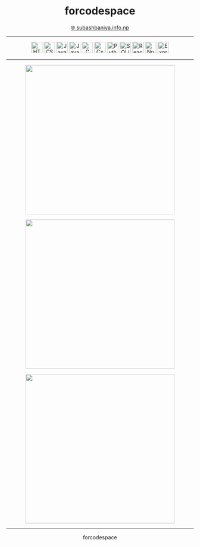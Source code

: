 <h1 align="center">forcodespace</h1>

<p align="center">
  <a href="https://subashbaniya.info.np" target="_blank">🌐 subashbaniya.info.np</a>
</p>

---

<p align="center">
  <img src="https://cdn.jsdelivr.net/gh/devicons/devicon/icons/html5/html5-original.svg" alt="HTML" width="30" height="30"/>
  <img src="https://cdn.jsdelivr.net/gh/devicons/devicon/icons/css3/css3-original.svg" alt="CSS" width="30" height="30"/>
  <img src="https://cdn.jsdelivr.net/gh/devicons/devicon/icons/javascript/javascript-original.svg" alt="JavaScript" width="30" height="30"/>
  <img src="https://cdn.jsdelivr.net/gh/devicons/devicon/icons/java/java-original.svg" alt="Java" width="30" height="30"/>
  <img src="https://cdn.jsdelivr.net/gh/devicons/devicon/icons/c/c-original.svg" alt="C" width="30" height="30"/>
  <img src="https://cdn.jsdelivr.net/gh/devicons/devicon/icons/cplusplus/cplusplus-original.svg" alt="C++" width="30" height="30"/>
  <img src="https://cdn.jsdelivr.net/gh/devicons/devicon/icons/python/python-original.svg" alt="Python" width="30" height="30"/>
  <img src="https://cdn.jsdelivr.net/gh/devicons/devicon/icons/sqlite/sqlite-original.svg" alt="SQLite" width="30" height="30"/>
  <img src="https://cdn.jsdelivr.net/gh/devicons/devicon/icons/react/react-original.svg" alt="React" width="30" height="30"/>
  <img src="https://cdn.jsdelivr.net/gh/devicons/devicon/icons/nodejs/nodejs-original.svg" alt="Node.js" width="30" height="30"/>
  <img src="https://cdn.jsdelivr.net/gh/devicons/devicon/icons/express/express-original.svg" alt="Express" width="30" height="30"/>
</p>

---

<p align="center">
  <img src="https://github-readme-stats.vercel.app/api?username=forcodespace&show_icons=true&theme=default&hide_border=false&bg_color=00000000&border_color=000000&title_color=000000&text_color=000000" width="400" />
</p>

<p align="center">
  <img src="https://github-readme-stats.vercel.app/api/top-langs/?username=forcodespace&layout=compact&hide_border=false&bg_color=00000000&border_color=000000&title_color=000000&text_color=000000" width="400" />
</p>

<p align="center">
  <img src="https://github-readme-streak-stats.herokuapp.com?user=forcodespace&theme=default&hide_border=false&background=FFFFFF00&border=000000&ring=000000&fire=000000&currStreakLabel=000000&sideNums=000000&sideLabels=000000&dates=000000" width="400" />
</p>

---


<p align="center">
 forcodespace
</p>
